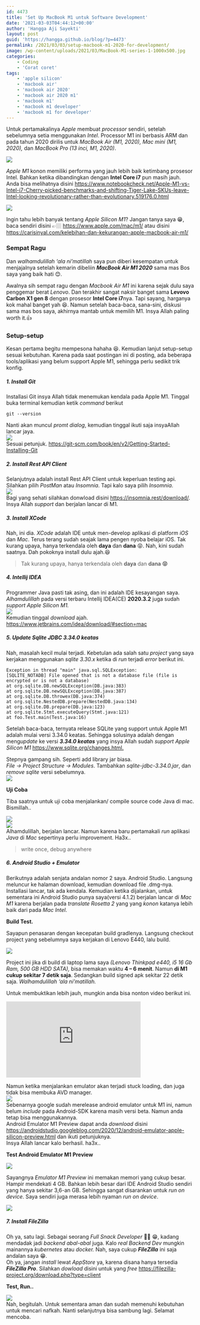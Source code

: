 ```yaml
---
id: 4473
title: 'Set Up MacBook M1 untuk Software Development'
date: '2021-03-03T04:44:12+00:00'
author: 'Hangga Aji Sayekti'
layout: post
guid: 'https://hangga.github.io/blog/?p=4473'
permalink: /2021/03/03/setup-macbook-m1-2020-for-development/
image: /wp-content/uploads/2021/03/MacBook-M1-series-1-1000x500.jpg
categories:
    - Coding
    - 'Corat coret'
tags:
    - 'apple silicon'
    - 'macbook air'
    - 'macbook air 2020'
    - 'macbook air 2020 m1'
    - 'macbook m1'
    - 'macbook m1 developer'
    - 'macbook m1 for developer'
---
```


Untuk pertamakalinya *Apple* membuat *processor* sendiri, setelah sebelumnya setia menggunakan *Intel*. Processor M1 ini berbasis ARM dan pada tahun 2020 dirilis untuk *MacBook Air (M1, 2020), Mac mini (M1, 2020),* dan *MacBook Pro (13 inci, M1, 2020)*.

![](https://hangga.github.io/blog/wp-content/uploads/2021/03/M1-product-card-700x394.jpg)

*Apple M1* konon memiliki performa yang jauh lebih baik ketimbang prosesor Intel. Bahkan ketika dibandingkan dengan **Intel Core i7** pun masih jauh. Anda bisa melihatnya disini <https://www.notebookcheck.net/Apple-M1-vs-Intel-i7-Cherry-picked-benchmarks-and-shifting-Tiger-Lake-SKUs-leave-Intel-looking-revolutionary-rather-than-evolutionary.519176.0.html>

![](https://hangga.github.io/blog/wp-content/uploads/2021/03/csm_Productivity_performance_5_2bb26b4cde-700x395.jpg)

Ingin tahu lebih banyak tentang *Apple Silicon M1*? Jangan tanya saya 😁, baca sendiri disini 👉🏼 <https://www.apple.com/mac/m1/> atau disini <https://carisinyal.com/kelebihan-dan-kekurangan-apple-macbook-air-m1/>

### Sempat Ragu

Dan *walhamdulillah ‘ala ni’matillah* saya pun diberi kesempatan untuk menjajalnya setelah kemarin dibeliin ***MacBook Air M1 2020*** sama mas Bos saya yang baik hati 😊.

Awalnya sih sempat ragu dengan *Macbook Air M1* ini karena sejak dulu saya penggemar berat *Lenovo*. Dan terakhir sangat naksir banget sama **Levovo Carbon X1 gen 8** dengan prosesor **Intel Core i7**nya. Tapi sayang, harganya kok mahal banget yah 😆. Namun setelah baca-baca, sana-sini, diskusi sama mas bos saya, akhirnya mantab untuk memilih M1. Insya Allah paling worth it.👍

### Setup-setup

Kesan pertama begitu mempesona hahaha 😆. Kemudian lanjut setup-setup sesuai kebutuhan. Karena pada saat postingan ini di posting, ada beberapa tools/aplikasi yang belum support Apple M1, sehingga perlu sedikit trik konfig.

##### 1. Install Git

Installasi Git insya Allah tidak menemukan kendala pada Apple M1. Tinggal buka terminal kemudian ketik *command* berikut

```
git --version
```

Nanti akan muncul *promt dialog*, kemudian tinggal ikuti saja insyaAllah lancar jaya.  
![](https://hangga.github.io/blog/wp-content/uploads/2021/03/git-osx-installer-700x508.png)  
Sesuai petunjuk. <https://git-scm.com/book/en/v2/Getting-Started-Installing-Git>

##### 2. Install Rest API Client

Selanjutnya adalah install Rest API Client untuk keperluan testing api. Silahkan pilih *PostMan* atau *Insomnia*. Tapi kalo saya pilih *Insomnia*.  
![](https://hangga.github.io/blog/wp-content/uploads/2021/03/insomnia-core-700x382.png)  
Bagi yang sehati silahkan donwload disini <https://insomnia.rest/download/>. Insya Allah *support* dan berjalan lancar di M1.

##### 3. Install XCode

Nah, ini dia. *XCode* adalah IDE untuk men-develop aplikasi di platform *iOS* dan *Mac*. Terus terang sudah seajak lama pengen nyoba belajar iOS. Tak kurang upaya, hanya terkendala oleh **daya** dan **dana** 😝. Nah, kini sudah saatnya. Dah pokoknya install dulu ajah.😆

> Tak kurang upaya, hanya terkendala oleh **daya** dan **dana 😝**

##### 4. Intellij IDEA

Programmer Java pasti tak asing, dan ini adalah IDE kesayangan saya. *Alhamdulillah* pada versi terbaru Intellij IDEA(CE) **2020.3.2** juga sudah *support Apple Silicon M1.*  
![](https://hangga.github.io/blog/wp-content/uploads/2021/03/Screen-Shot-2021-03-03-at-11.37.54-700x405.png)  
Kemudian tinggal *download* ajah. <https://www.jetbrains.com/idea/download/#section=mac>

##### 5. Update Sqlite JDBC 3.34.0 keatas

Nah, masalah kecil mulai terjadi. Kebetulan ada salah satu *project* yang saya kerjakan menggunakan *sqlite 3.30.x* ketika di *run* terjadi *error* berikut ini.

```
Exception in thread "main" java.sql.SQLException: 
[SQLITE_NOTADB] File opened that is not a database file (file is 
encrypted or is not a database)
at org.sqlite.DB.newSQLException(DB.java:383)
at org.sqlite.DB.newSQLException(DB.java:387)
at org.sqlite.DB.throwex(DB.java:374)
at org.sqlite.NestedDB.prepare(NestedDB.java:134)
at org.sqlite.DB.prepare(DB.java:123)
at org.sqlite.Stmt.executeQuery(Stmt.java:121)
at foo.Test.main(Test.java:16)
```

Setelah baca-baca, ternyata release SQLite yang support untuk Apple M1 adalah mulai versi 3.34.0 keatas. Sehingga solusinya adalah dengan meng*update* ke versi ***3.34.0 keatas*** yang insya Allah sudah *support* *Apple Silicon M1* <https://www.sqlite.org/changes.html.>

Stepnya gampang sih. Seperti add library jar biasa.  
*File -&gt; Project Structure -&gt; Modules*. Tambahkan *sqlite-jdbc-3.34.0.jar*, dan *remove* *sqlite* versi sebelumnya.  
![](https://hangga.github.io/blog/wp-content/uploads/2021/03/Screen-Shot-2021-03-03-at-16.11.50-700x479.png)

**Uji Coba**

Tiba saatnya untuk uji coba menjalankan/ compile source code Java di mac. Bismillah..

![](https://hangga.github.io/blog/wp-content/uploads/2021/03/Screen-Shot-2021-03-01-at-17.37.57-700x438.png)  
![](https://hangga.github.io/blog/wp-content/uploads/2021/03/Screen-Shot-2021-03-01-at-17.36.56-700x438.png)  
Alhamdulillah, berjalan lancar. Namun karena baru pertamakali *run* aplikasi *Java* di *Mac* sepertinya perlu improvement. Ha3x..

> write once, debug anywhere

##### 6. Android Studio + Emulator

Berikutnya adalah senjata andalan nomor 2 saya. Android Studio. Langsung meluncur ke halaman download, kemudian download file .dmg-nya. Installasi lancar, tak ada kendala. Kemudian ketika dijalankan, untuk sementara ini Android Studio punya saya(versi 4.1.2) berjalan lancar di *Mac M1* karena berjalan pada *translate* *Rosetta 2* yang yang *konon* katanya lebih baik dari pada *Mac Intel*.

**Build Test.**

Sayapun penasaran dengan kecepatan build gradlenya. Langsung checkout project yang sebelumnya saya kerjakan di Lenovo E440, lalu build.

![](https://hangga.github.io/blog/wp-content/uploads/2021/03/IMG_20210302_175121-700x363.jpg)

Project ini jika di build di laptop lama saya *(Lenovo Thinkpad e440, i5 16 Gb Ram, 500 GB HDD SATA),* bisa memakan waktu **4 – 6 menit**. Namun **di M1 cukup sekitar 7 detik saja**. Sedangkan build signed apk sekitar 22 detik saja. *Walhamdulillah ‘ala ni’matillah.*

Untuk membuktikan lebih jauh, mungkin anda bisa nonton video berikut ini.

<iframe allow="accelerometer; autoplay; clipboard-write; encrypted-media; gyroscope; picture-in-picture" allowfullscreen="" frameborder="0" height="203" loading="lazy" src="https://www.youtube.com/embed/VcN1RbFHtII?feature=oembed" title="M1 Macbook Air for Android Studio [Build Test] & AVD" width="360"></iframe>

Namun ketika menjalankan emulator akan terjadi stuck loading, dan juga tidak bisa membuka AVD manager.  
![](https://hangga.github.io/blog/wp-content/uploads/2021/03/1AS9AYZsxfFmnjIBfSt0faQ-300x128.png)  
Sebenarnya google sudah merelease android emulator untuk M1 ini, namun belum *include* pada Android-SDK karena masih versi beta. Namun anda tetap bisa menggunakannya.  
Android Emulator M1 Preview dapat anda *download* disini <https://androidstudio.googleblog.com/2020/12/android-emulator-apple-silicon-preview.html> dan ikuti petunjuknya.  
Insya Allah lancar kalo berhasil. ha3x..

**Test Android Emulator M1 Preview**

![](https://hangga.github.io/blog/wp-content/uploads/2021/03/Screen-Shot-2021-03-01-at-17.22.30-700x438.png)

Sayangnya *Emulator M1 Preview* ini memakan memori yang cukup besar. Hampir mendekati 4 GB. Bahkan lebih besar dari IDE Android Studio sendiri yang hanya sekitar 3,6-an GB. Sehingga sangat disarankan untuk *run on device*. Saya sendiri juga merasa lebih nyaman *run on device*.

![](https://hangga.github.io/blog/wp-content/uploads/2021/03/Screen-Shot-2021-04-07-at-15.05.40-700x468.png)

##### 7. Install FileZilla

Oh ya, satu lagi. Sebagai seorang *Full Snack* *Developer* 🍔🍟 😁, kadang mendadak jadi *backend abal-abal* juga. Kalo *real Backend Dev* mungkin mainannya *kubernetes* atau *docker.* Nah, saya cukup ***FileZilla*** ini saja andalan saya 😁.  
Oh ya, jangan *install* lewat *AppStore* ya, karena disana hanya tersedia ***FileZilla Pro***. Silahkan *dowload* disini untuk yang *free* <https://filezilla-project.org/download.php?type=client>

**Test, Run..**

![](https://hangga.github.io/blog/wp-content/uploads/2021/03/Screen-Shot-2021-03-03-at-11.56.48-700x438.png)  
Nah, begitulah. Untuk sementara aman dan sudah memenuhi kebutuhan untuk mencari nafkah. Nanti selanjutnya bisa sambung lagi. Selamat mencoba.
